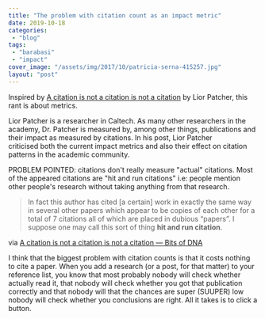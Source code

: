 ```yaml
---
title: "The problem with citation count as an impact metric"
date: 2019-10-18
categories: 
 - "blog"
tags: 
 - "barabasi"
 - "impact"
cover_image: "/assets/img/2017/10/patricia-serna-415257.jpg"
layout: "post"
---
```


<!-- wp:paragraph -->
Inspired by [A citation is not a citation is not a citation](https://liorpachter.wordpress.com/2017/01/18/a-citation-is-not-a-citation-is-not-a-citation/) by Lior Patcher, this rant is about metrics.


<!-- /wp:paragraph -->

<!-- wp:paragraph -->
Lior Patcher is a researcher in Caltech. As many other researchers in the academy, Dr. Patcher is measured by, among other things, publications and their impact as measured by citations. In his post, Lior Patcher criticised both the current impact metrics and also their effect on citation patterns in the academic community. 


<!-- /wp:paragraph -->

<!-- wp:paragraph -->
PROBLEM POINTED: citations don't really measure "actual" citations. Most of the appeared citations are "hit and run citations" i.e: people mention other people's research without taking anything from that research. 


<!-- /wp:paragraph -->

<!-- wp:quote -->
> 
> 
> In fact this author has cited [a certain] work in exactly the same way in several other papers which appear to be copies of each other for a total of 7 citations all of which are placed in dubious “papers”. I suppose one may call this sort of thing **hit and run citation**.

<!-- /wp:quote -->

<!-- wp:paragraph -->
via [A citation is not a citation is not a citation — Bits of DNA](https://liorpachter.wordpress.com/2017/01/18/a-citation-is-not-a-citation-is-not-a-citation/)


<!-- /wp:paragraph -->

<!-- wp:paragraph -->
I think that the biggest problem with citation counts is that it costs nothing to cite a paper. When you add a research (or a post, for that matter) to your reference list, you know that most probably nobody will check whether actually read it, that nobody will check whether you got that publication correctly and that nobody will   that the chances are super (SUUPER) low  nobody will check whether you conclusions are right. All it takes is to click a button. 


<!-- /wp:paragraph -->

<!-- wp:paragraph -->

<!-- /wp:paragraph -->
